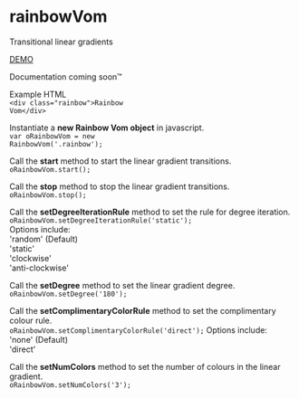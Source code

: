 # rainbowVom
Transitional linear gradients

<a href="http://shannanigans.github.io/rainbowVom/">DEMO</a>

Documentation coming soon&#x2122;

Example HTML<br>
<code>&lt;div class="rainbow"&gt;Rainbow Vom&lt;/div&gt;</code>

Instantiate a <strong>new Rainbow Vom object</strong> in javascript.<br>
<code>var oRainbowVom = new RainbowVom('.rainbow');</code>

Call the <strong>start</strong> method to start the linear gradient transitions.<br>
<code>oRainbowVom.start();</code>

Call the <strong>stop</strong> method to stop the linear gradient transitions.<br>
<code>oRainbowVom.stop();</code>

Call the <strong>setDegreeIterationRule</strong> method to set the rule for degree iteration.<br>
<code>oRainbowVom.setDegreeIterationRule('static');</code><br>
Options include:<br>
'random' (Default)<br>
'static'<br>
'clockwise'<br>
'anti-clockwise'<br>

Call the <strong>setDegree</strong> method to set the linear gradient degree.<br>
<code>oRainbowVom.setDegree('180');</code>
  
Call the <strong>setComplimentaryColorRule</strong> method to set the complimentary colour rule.<br>
<code>oRainbowVom.setComplimentaryColorRule('direct');</code>
Options include:<br>
'none' (Default)<br>
'direct'<br>

Call the <strong>setNumColors</strong> method to set the number of colours in the linear gradient.<br>
<code>oRainbowVom.setNumColors('3');</code>

